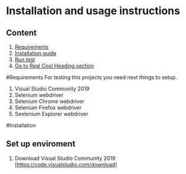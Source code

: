# Installation and usage instructions


## Content
1. [Requirements](#Requirments)
2. [Installation guide](#Installation)
3. [Run test](#Run-test)
4. [Go to Real Cool Heading section](#real-cool-heading)

#Requirements
For testing this projects you need next things to setup.

1. Visual Studio Community 2019
2. Selenium webdriver
3. Selenium Chrome webdriver
4. Selenium Firefox webdriver
5. Seelenium Explorer webdriver

#Installation 
## Set up enviroment
1. Download Visual Studio Community 2019 [https://code.visualstudio.com/download]
